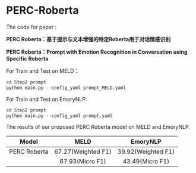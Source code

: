 # PERC-Roberta
The code for paper :

**PERC Roberta：基于提示与文本增强的特定Roberta用于对话情感识别**

**PERC Roberta：Prompt with Emotion Recognition in Conversation using Specific Roberta**



For Train and Test on MELD：

```python
cd Step2 prompt
python main.py --config_yaml prompt_MELD.yaml
```

For Train and Test on EmoryNLP:

```python
cd Step2 prompt
python main.py --config_yaml prompt.yaml
```



The results of our proposed PERC Roberta model on MELD and EmoryNLP.

|    Model     |        MELD        | EmoryNLP |
| :----------: | :----------------: | :-------------------: |
| PERC Roberta | 67.27(Weighted F1) |  39.92(Weighted F1)   |
|              |  67.93(Micro F1)   |    43.49(Micro F1)    |

